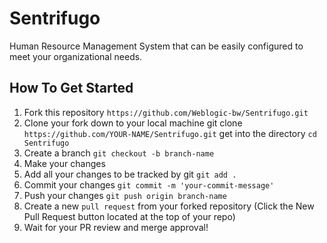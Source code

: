 # Sentrifugo
Human Resource Management System that can be easily configured to meet your organizational needs.

## How To Get Started

1. Fork this repository ```https://github.com/Weblogic-bw/Sentrifugo.git```
2. Clone your fork down to your local machine git clone ```https://github.com/YOUR-NAME/Sentrifugo.git``` get into the          directory ```cd Sentrifugo```
3. Create a branch ```git checkout -b branch-name``` 
4. Make your changes 
5. Add all your changes to be tracked by git ```git add .```
6. Commit your changes ```git commit -m 'your-commit-message'```
7. Push your changes ```git push origin branch-name``` 
8. Create a new ```pull request``` from your forked repository (Click the New Pull Request button located at the top of your repo)
9. Wait for your PR review and merge approval!
